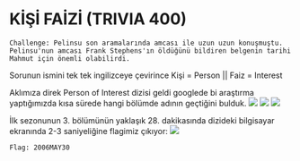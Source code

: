 # KİŞİ FAİZİ (TRIVIA 400)

```
Challenge: Pelinsu son aramalarında amcası ile uzun uzun konuşmuştu. Pelinsu'nun amcası Frank Stephens'ın öldüğünü bildiren belgenin tarihi Mahmut için önemli olabilirdi. 
```

Sorunun ismini tek tek ingilizceye çevirince
Kişi = Person || Faiz = Interest

Aklımıza direk Person of Interest dizisi geldi googlede bi araştırma yaptığımızda kısa sürede hangi bölümde adının geçtiğini bulduk.
![](https://raw.githubusercontent.com/ozancetin/CTF-Writeups/master/2018/DKHOSCTF/Ki%C5%9Fi%20Faizi/1.png)
![](https://raw.githubusercontent.com/ozancetin/CTF-Writeups/master/2018/DKHOSCTF/Ki%C5%9Fi%20Faizi/2.png)
![](https://raw.githubusercontent.com/ozancetin/CTF-Writeups/master/2018/DKHOSCTF/Ki%C5%9Fi%20Faizi/3.png)

İlk sezonunun 3. bölümünün yaklaşık 28. dakikasında dizideki bilgisayar ekranında 2-3 saniyeliğine flagimiz çıkıyor:
![](https://raw.githubusercontent.com/ozancetin/CTF-Writeups/master/2018/DKHOSCTF/Ki%C5%9Fi%20Faizi/4.png)

```
Flag: 2006MAY30


